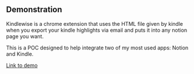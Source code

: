 ## Demonstration

Kindlewise is a chrome extension that uses the HTML file given by kindle when you export your kindle highlights via email and puts it into any notion page you want.

This is a POC designed to help integrate two of my most used apps: Notion and Kindle.

[Link to demo](https://www.youtube.com/watch?v=iwirbhJrvpo)
